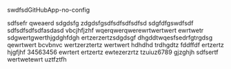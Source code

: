 swdfsdGitHubApp-no-config


sdfsefr
qweaerd
sdgdsfg
zdgdsfgsdfsdfsdfsdfsd
sdgfdfgswdfsdf
sdfsdfsdfsdfasdasd
vbcjhfjzhf
wqerqwerqwerewrtwertwert
ewrtwetr
sdgwertgwerthjgdghfdgh
ertzerzertzsdgdsgf
dhgddtwqesfsedrfgtrgdsg
qewrtwert bcvbnvc
wertzerztertz
wertwert
hdhdhd
trdhgdtz
fddffdf
ertzertz
hjgfjhf
34563456
ewrtert
ertzertz
ewtezerzrtz
tzuiuz6789
gjzghjh
sdfsertf
wertwetewrt
uztfztfh
